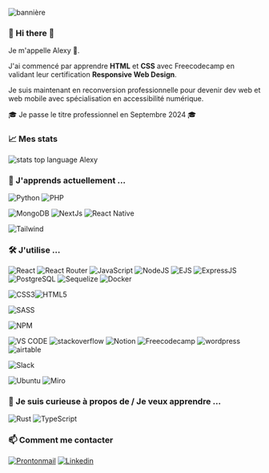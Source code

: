 ![bannière](https://github-readme-activity-graph.vercel.app/graph?username=alexycatelle&theme=rogue)


### 👋 Hi there 👋

Je m'appelle Alexy 👋.

 J'ai commencé par apprendre **HTML** et **CSS** avec Freecodecamp en validant leur certification **Responsive Web Design**.

Je suis maintenant en reconversion professionnelle pour devenir dev web et web mobile avec spécialisation en accessibilité numérique.

🎓 Je passe le titre professionnel en Septembre 2024 🎓

### 📈 Mes stats
![stats top language Alexy](https://github-readme-stats.vercel.app/api/top-langs/?username=alexycatelle&theme=gruvbox)


### 🌱 J'apprends actuellement ...



![Python](https://img.shields.io/badge/Python-FFD43B?style=for-the-badge&logo=python&logoColor=blue)
![PHP](https://img.shields.io/badge/PHP-777BB4?style=for-the-badge&logo=php&logoColor=white)

![MongoDB](https://img.shields.io/badge/MongoDB-4EA94B?style=for-the-badge&logo=mongodb&logoColor=white)
![NextJs](https://img.shields.io/badge/next%20js-000000?style=for-the-badge&logo=nextdotjs&logoColor=white)
![React Native](https://img.shields.io/badge/React_Native-20232A?style=for-the-badge&logo=react&logoColor=61DAFB)

![Tailwind](https://img.shields.io/badge/Tailwind_CSS-38B2AC?style=for-the-badge&logo=tailwind-css&logoColor=white)

### 🛠️ J'utilise ...
![React](https://img.shields.io/badge/React-20232A?style=for-the-badge&logo=react&logoColor=61DAFB)
![React Router](	https://img.shields.io/badge/React_Router-CA4245?style=for-the-badge&logo=react-router&logoColor=white)
![JavaScript](https://img.shields.io/badge/JavaScript-323330?style=for-the-badge&logo=javascript&logoColor=F7DF1E)
![NodeJS](https://img.shields.io/badge/Node%20js-339933?style=for-the-badge&logo=nodedotjs&logoColor=white)
![EJS](https://img.shields.io/badge/EJS-B4CA65?style=for-the-badge&logo=ejs&logoColor=white)
![ExpressJS](https://img.shields.io/badge/Express%20js-000000?style=for-the-badge&logo=express&logoColor=white)
![PostgreSQL](	https://img.shields.io/badge/PostgreSQL-316192?style=for-the-badge&logo=postgresql&logoColor=white)
![Sequelize](https://img.shields.io/badge/Sequelize-52B0E7?style=for-the-badge&logo=Sequelize&logoColor=white)
![Docker](	https://img.shields.io/badge/Docker-2CA5E0?style=for-the-badge&logo=docker&logoColor=white)

![CSS3](https://img.shields.io/badge/CSS3-1572B6?style=for-the-badge&logo=css3&logoColor=white)![HTML5](https://img.shields.io/badge/HTML5-E34F26?style=for-the-badge&logo=html5&logoColor=white)

![SASS](https://img.shields.io/badge/Sass-CC6699?style=for-the-badge&logo=sass&logoColor=white) 

![NPM](https://img.shields.io/badge/npm-CB3837?style=for-the-badge&logo=npm&logoColor=white)

![VS CODE](	https://img.shields.io/badge/VSCode-0078D4?style=for-the-badge&logo=visual%20studio%20code&logoColor=white)
![stackoverflow](https://img.shields.io/badge/Stack_Overflow-FE7A16?style=for-the-badge&logo=stack-overflow&logoColor=white)
![Notion](	https://img.shields.io/badge/Notion-000000?style=for-the-badge&logo=notion&logoColor=white)
![Freecodecamp](https://img.shields.io/badge/freecodecamp-27273D?style=for-the-badge&logo=freecodecamp&logoColor=white)
![wordpress](https://img.shields.io/badge/Wordpress-21759B?style=for-the-badge&logo=wordpress&logoColor=white)
![airtable](https://img.shields.io/badge/Airtable-18BFFF?style=for-the-badge&logo=Airtable&logoColor=white)

![Slack](https://img.shields.io/badge/Slack-4A154B?style=for-the-badge&logo=slack&logoColor=white)

![Ubuntu](https://img.shields.io/badge/Ubuntu-E95420?style=for-the-badge&logo=ubuntu&logoColor=white)
![Miro](https://img.shields.io/badge/Miro-F7C922?style=for-the-badge&logo=Miro&logoColor=050036)

### 👀 Je suis curieuse à propos de / Je veux apprendre ...

![Rust](https://img.shields.io/badge/Rust-black?style=for-the-badge&logo=rust&logoColor=#E57324)
![TypeScript](https://img.shields.io/badge/TypeScript-007ACC?style=for-the-badge&logo=typescript&logoColor=white)

 ### 📫 Comment me contacter
 [![Prontonmail](https://img.shields.io/badge/ProtonMail-8B89CC?style=for-the-badge&logo=protonmail&logoColor=white)](alexycatelle@protonmail.com)
[![Linkedin](https://img.shields.io/badge/LinkedIn-0077B5?style=for-the-badge&logo=linkedin&logoColor=white)](https://www.linkedin.com/in/alexy-catelle-018656184/)
